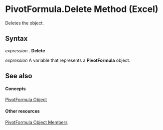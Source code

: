 
# PivotFormula.Delete Method (Excel)

Deletes the object.


## Syntax

 _expression_ . **Delete**

 _expression_ A variable that represents a **PivotFormula** object.


## See also


#### Concepts


[PivotFormula Object](2955dad6-d686-1a83-ab56-76a00272c7e2.md)
#### Other resources


[PivotFormula Object Members](8cd6a78c-0b06-353c-8a74-83996eed80b2.md)
